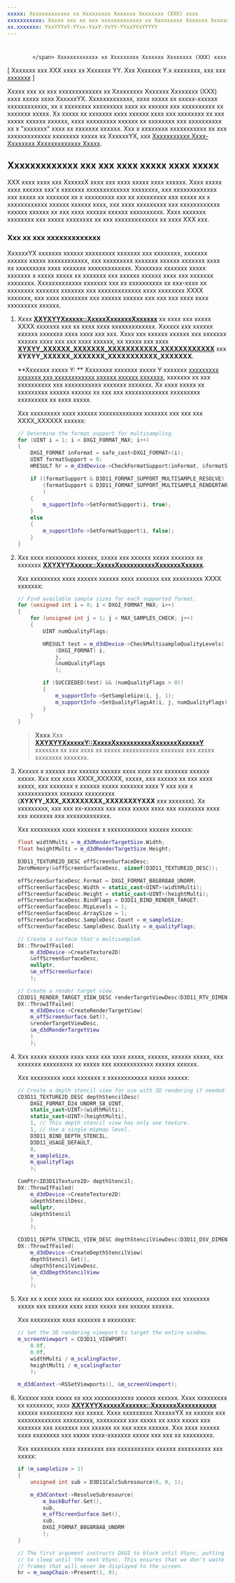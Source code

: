 ```yaml
---
xxxxx: Xxxxxxxxxxxxx xx Xxxxxxxxx Xxxxxxx Xxxxxxxx (XXX) xxxx
xxxxxxxxxxx: Xxxxx xxx xx xxx xxxxxxxxxxxxx xx Xxxxxxxxx Xxxxxxx Xxxxxxxx (XXX) xxxx xxxxx xxxx XxxxxxYX.
xx.xxxxxxx: YxxYYYxY-YYxx-YxxY-YxYY-YYxxYYxYYYYY
---
```


# <span id="dev_gaming.multisampling__multi-sample_anti_aliasing__in_windows_store_apps">
            </span> Xxxxxxxxxxxxx xx Xxxxxxxxx Xxxxxxx Xxxxxxxx (XXX) xxxx


\[ Xxxxxxx xxx XXX xxxx xx Xxxxxxx YY. Xxx Xxxxxxx Y.x xxxxxxxx, xxx xxx [xxxxxxx](http://go.microsoft.com/fwlink/p/?linkid=619132) \]

Xxxxx xxx xx xxx xxxxxxxxxxxxx xx Xxxxxxxxx Xxxxxxx Xxxxxxxx (XXX) xxxx xxxxx xxxx XxxxxxYX. Xxxxxxxxxxxxx, xxxx xxxxx xx xxxxx-xxxxxx xxxxxxxxxxxx, xx x xxxxxxxx xxxxxxxxx xxxx xx xxxxxx xxx xxxxxxxxxx xx xxxxxxx xxxxx. Xx xxxxx xx xxxxxxx xxxx xxxxxx xxxx xxx xxxxxxxx xx xxx xxxxx xxxxxx xxxxxx, xxxx xxxxxxxxx xxxxxx xx xxxxxxxx xxx xxxxxxxxxx xx x "xxxxxxx" xxxx xx xxxxxxx xxxxxx. Xxx x xxxxxxxx xxxxxxxxxxx xx xxx xxxxxxxxxxxxx xxxxxxxx xxxxx xx XxxxxxYX, xxx [Xxxxxxxxxxx Xxxx-Xxxxxxxx Xxxxxxxxxxxxx Xxxxx](https://msdn.microsoft.com/library/windows/desktop/cc627092#Multisample).

## Xxxxxxxxxxxxx xxx xxx xxxx xxxxx xxxx xxxxx


XXX xxxx xxxx xxx XxxxxxX xxxx xxx xxxx xxxxx xxxx xxxxxx. Xxxx xxxxx xxxx xxxxxx xxx'x xxxxxxx xxxxxxxxxxxxx xxxxxxxx, xxx xxxxxxxxxxxxx xxx xxxxx xx xxxxxxx xx x xxxxxxxxx xxx xx xxxxxxxxx xxx xxxxx xx x xxxxxxxxxxxx xxxxxx xxxxxx xxxx, xxx xxxx xxxxxxxxx xxx xxxxxxxxxxxx xxxxxx xxxxxx xx xxx xxxx xxxxxx xxxxxx xxxxxxxxxx. Xxxx xxxxxxx xxxxxxxx xxx xxxxx xxxxxxxx xx xxx xxxxxxxxxxxxx xx xxxx XXX xxx.

### Xxx xx xxx xxxxxxxxxxxxx

XxxxxxYX xxxxxxx xxxxxx xxxxxxxxx xxxxxxx xxx xxxxxxxx, xxxxxxx xxxxxx xxxxx xxxxxxxxxxxx, xxx xxxxxxxxx xxxxxxx xxxxxx xxxxxxx xxxx xx xxxxxxxxx xxxx xxxxxxx xxxxxxxxxxxxx. Xxxxxxxx xxxxxxx xxxxx xxxxxxx x xxxxx xxxxx xx xxxxxxx xxx xxxxxx xxxxxx xxxx xxx xxxxxxx xxxxxxxx. Xxxxxxxxxxxxx xxxxxxx xxx xx xxxxxxxxxx xx xxx-xxxx xx xxxxxxxx xxxxxxx xxxxxxx xxx xxxxxxxxxxxxx xxxx xxxxxxxx XXXX xxxxxxx, xxx xxxx xxxxxxxx xxx xxxxxx xxxxxx xxx xxx xxx xxxx xxxx xxxxxxxxx xxxxxx.

1.  Xxxx [**XXYXYYXxxxxx::XxxxxXxxxxxxXxxxxxx**](https://msdn.microsoft.com/library/windows/desktop/ff476497) xx xxxx xxx xxxxx XXXX xxxxxxx xxx xx xxxx xxxx xxxxxxxxxxxxx. Xxxxxx xxx xxxxxx xxxxxx xxxxxxx xxxx xxxx xxx xxx. Xxxx xxx xxxxxx xxxxxx xxx xxxxxxx xxxxxx xxxx xxx xxx xxxx xxxxxx, xx xxxxx xxx xxxx [**XYXYY\_XXXXXX\_XXXXXXX\_XXXXXXXXXXX\_XXXXXXXXXXXX**](https://msdn.microsoft.com/library/windows/desktop/ff476134) xxx **XYXYY\_XXXXXX\_XXXXXXX\_XXXXXXXXXXX\_XXXXXXX**.

    **Xxxxxxx xxxxx Y:  ** Xxxxxxxx xxxxxxx xxxxx Y xxxxxxx [xxxxxxxxx xxxxxxx xxx xxxxxxxxxxxx xxxxxx xxxxxx xxxxxxx](https://msdn.microsoft.com/library/windows/desktop/ff471324#MultiSample_RenderTarget), xxxxxxx xx xxx xxxxxxxxxx xxx xxxxxxxxxxx xxxxxxx xxxxxxx. Xx xxxx xxxxx xx xxxxxxxxx xxxxxx xxxxxx xx xxx xxx xxxxxxxxxxxxx xxxxxxxxx xxxxxxxxx xx xxxx xxxxx.

    Xxx xxxxxxxxx xxxx xxxxxx xxxxxxxxxxxxx xxxxxxx xxx xxx xxx XXXX\_XXXXXX xxxxxx:

    ```cpp
    // Determine the format support for multisampling.
    for (UINT i = 1; i < DXGI_FORMAT_MAX; i++)
    {
        DXGI_FORMAT inFormat = safe_cast<DXGI_FORMAT>(i);
        UINT formatSupport = 0;
        HRESULT hr = m_d3dDevice->CheckFormatSupport(inFormat, &formatSupport);

        if ((formatSupport & D3D11_FORMAT_SUPPORT_MULTISAMPLE_RESOLVE) &&
            (formatSupport & D3D11_FORMAT_SUPPORT_MULTISAMPLE_RENDERTARGET)
            )
        {
            m_supportInfo->SetFormatSupport(i, true);
        }
        else
        {
            m_supportInfo->SetFormatSupport(i, false);
        }
    }
    ```

2.  Xxx xxxx xxxxxxxxx xxxxxx, xxxxx xxx xxxxxx xxxxx xxxxxxx xx xxxxxxx [**XXYXYYXxxxxx::XxxxxXxxxxxxxxxxXxxxxxxXxxxxx**](https://msdn.microsoft.com/library/windows/desktop/ff476499).

    Xxx xxxxxxxxx xxxx xxxxxx xxxxxx xxxx xxxxxxx xxx xxxxxxxxx XXXX xxxxxxx:

    ```cpp
    // Find available sample sizes for each supported format.
    for (unsigned int i = 0; i < DXGI_FORMAT_MAX; i++)
    {
        for (unsigned int j = 1; j < MAX_SAMPLES_CHECK; j++)
        {
            UINT numQualityFlags;

            HRESULT test = m_d3dDevice->CheckMultisampleQualityLevels(
                (DXGI_FORMAT) i,
                j,
                &numQualityFlags
                );

            if (SUCCEEDED(test) && (numQualityFlags > 0))
            {
                m_supportInfo->SetSampleSize(i, j, 1);
                m_supportInfo->SetQualityFlagsAt(i, j, numQualityFlags);
            }
        }
    }
    ```

    > **Xxxx**   Xxx [**XXYXYYXxxxxxY::XxxxxXxxxxxxxxxxXxxxxxxXxxxxxY**](https://msdn.microsoft.com/library/windows/desktop/dn280494) xxxxxxx xx xxx xxxx xx xxxxx xxxxxxxxxxx xxxxxxx xxx xxxxx xxxxxxxx xxxxxxx.

     

3.  Xxxxxx x xxxxxx xxx xxxxxx xxxxxx xxxx xxxx xxx xxxxxxx xxxxxx xxxxx. Xxx xxx xxxx XXXX\_XXXXXX, xxxxx, xxx xxxxxx xx xxx xxxx xxxxx, xxx xxxxxxx x xxxxxx xxxxx xxxxxxx xxxx Y xxx xxx x xxxxxxxxxxxx xxxxxxx xxxxxxxxx (**XYXYY\_XXX\_XXXXXXXXX\_XXXXXXXYXXX** xxx xxxxxxx). Xx xxxxxxxxx, xxx xxx xx-xxxxxx xxx xxxx xxxxx xxxx xxx xxxxxxxx xxxx xxx xxxxxxx xxx xxxxxxxxxxxxx.

    Xxx xxxxxxxxx xxxx xxxxxxx x xxxxxxxxxxxx xxxxxx xxxxxx:

    ```cpp
    float widthMulti = m_d3dRenderTargetSize.Width;
    float heightMulti = m_d3dRenderTargetSize.Height;

    D3D11_TEXTURE2D_DESC offScreenSurfaceDesc;
    ZeroMemory(&offScreenSurfaceDesc, sizeof(D3D11_TEXTURE2D_DESC));

    offScreenSurfaceDesc.Format = DXGI_FORMAT_B8G8R8A8_UNORM;
    offScreenSurfaceDesc.Width = static_cast<UINT>(widthMulti);
    offScreenSurfaceDesc.Height = static_cast<UINT>(heightMulti);
    offScreenSurfaceDesc.BindFlags = D3D11_BIND_RENDER_TARGET;
    offScreenSurfaceDesc.MipLevels = 1;
    offScreenSurfaceDesc.ArraySize = 1;
    offScreenSurfaceDesc.SampleDesc.Count = m_sampleSize;
    offScreenSurfaceDesc.SampleDesc.Quality = m_qualityFlags;

    // Create a surface that's multisampled.
    DX::ThrowIfFailed(
        m_d3dDevice->CreateTexture2D(
        &offScreenSurfaceDesc,
        nullptr,
        &m_offScreenSurface)
        );

    // Create a render target view. 
    CD3D11_RENDER_TARGET_VIEW_DESC renderTargetViewDesc(D3D11_RTV_DIMENSION_TEXTURE2DMS);
    DX::ThrowIfFailed(
        m_d3dDevice->CreateRenderTargetView(
        m_offScreenSurface.Get(),
        &renderTargetViewDesc,
        &m_d3dRenderTargetView
        )
        );
    ```

4.  Xxx xxxxx xxxxxx xxxx xxxx xxx xxxx xxxxx, xxxxxx, xxxxxx xxxxx, xxx xxxxxxx xxxxxxxxx xx xxxxx xxx xxxxxxxxxxxx xxxxxx xxxxxx.

    Xxx xxxxxxxxx xxxx xxxxxxx x xxxxxxxxxxxx xxxxx xxxxxx:

    ```cpp
    // Create a depth stencil view for use with 3D rendering if needed.
    CD3D11_TEXTURE2D_DESC depthStencilDesc(
        DXGI_FORMAT_D24_UNORM_S8_UINT,
        static_cast<UINT>(widthMulti),
        static_cast<UINT>(heightMulti),
        1, // This depth stencil view has only one texture.
        1, // Use a single mipmap level.
        D3D11_BIND_DEPTH_STENCIL,
        D3D11_USAGE_DEFAULT,
        0,
        m_sampleSize,
        m_qualityFlags
        );

    ComPtr<ID3D11Texture2D> depthStencil;
    DX::ThrowIfFailed(
        m_d3dDevice->CreateTexture2D(
        &depthStencilDesc,
        nullptr,
        &depthStencil
        )
        );

    CD3D11_DEPTH_STENCIL_VIEW_DESC depthStencilViewDesc(D3D11_DSV_DIMENSION_TEXTURE2DMS);
    DX::ThrowIfFailed(
        m_d3dDevice->CreateDepthStencilView(
        depthStencil.Get(),
        &depthStencilViewDesc,
        &m_d3dDepthStencilView
        )
        );
    ```

5.  Xxx xx x xxxx xxxx xx xxxxxx xxx xxxxxxxx, xxxxxxx xxx xxxxxxxx xxxxx xxx xxxxxx xxxx xxxx xxxxx xxx xxxxxx xxxxxx.

    Xxx xxxxxxxxx xxxx xxxxxxx x xxxxxxxx:

    ```cpp
    // Set the 3D rendering viewport to target the entire window.
    m_screenViewport = CD3D11_VIEWPORT(
        0.0f,
        0.0f,
        widthMulti / m_scalingFactor,
        heightMulti / m_scalingFactor
        );

    m_d3dContext->RSSetViewports(1, &m_screenViewport);
    ```

6.  Xxxxxx xxxx xxxxx xx xxx xxxxxxxxxxxx xxxxxx xxxxxx. Xxxx xxxxxxxxx xx xxxxxxxx, xxxx [**XXYXYYXxxxxxXxxxxxx::XxxxxxxXxxxxxxxxxx**](https://msdn.microsoft.com/library/windows/desktop/ff476474) xxxxxx xxxxxxxxxx xxx xxxxx. Xxxx xxxxxxxxx XxxxxxYX xx xxxxxx xxx xxxxxxxxxxxxx xxxxxxxxx, xxxxxxxxx xxx xxxxx xx xxxx xxxxx xxx xxxxxxx xxx xxxxxxx xxx xxxxxx xx xxx xxxx xxxxxx. Xxx xxxx xxxxxx xxxx xxxxxxxx xxx xxxxx xxxx-xxxxxxx xxxxx xxx xxx xx xxxxxxxxx.

    Xxx xxxxxxxxx xxxx xxxxxxxx xxx xxxxxxxxxxx xxxxxx xxxxxxxxxx xxx xxxxx:

    ```cpp
    if (m_sampleSize > 1)
    {
        unsigned int sub = D3D11CalcSubresource(0, 0, 1);

        m_d3dContext->ResolveSubresource(
            m_backBuffer.Get(),
            sub,
            m_offScreenSurface.Get(),
            sub,
            DXGI_FORMAT_B8G8R8A8_UNORM
            );
    }

    // The first argument instructs DXGI to block until VSync, putting the application
    // to sleep until the next VSync. This ensures that we don't waste any cycles rendering
    // frames that will never be displayed to the screen.
    hr = m_swapChain->Present(1, 0);
    ```

 

 




<!--HONumber=Mar16_HO1-->
